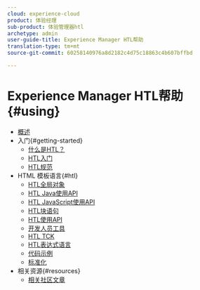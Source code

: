 ```yaml
---
cloud: experience-cloud
product: 体验经理
sub-product: 体验管理器htl
archetype: admin
user-guide-title: Experience Manager HTL帮助
translation-type: tm+mt
source-git-commit: 60258140976a8d2182c4d75c18863c4b607bffbd

---
```



# Experience Manager HTL帮助 {#using}

+ [概述](overview.md)
+ 入门{#getting-started}
   + [什么是HTL？](update.md)
   + [HTL入门](getting-started.md)
   + [HTL规范](htl-specification.md)
+ HTML 模板语言{#htl}
   + [HTL全局对象](global-objects.md)
   + [HTL Java使用API](use-api-java.md)
   + [HTL JavaScript使用API](use-api-javascript.md)
   + [HTL块语句](block-statements.md)
   + [HTL使用API](use-api.md)
   + [开发人员工具](dev-tools.md)
   + [HTL TCK](htl-tck.md)
   + [HTL表达式语言](expression-language.md)
   + [代码示例](code-samples.md)
   + [标准化](standardization.md)
+ 相关资源{#resources}
   + [相关社区文章](related-community-articles.md)

